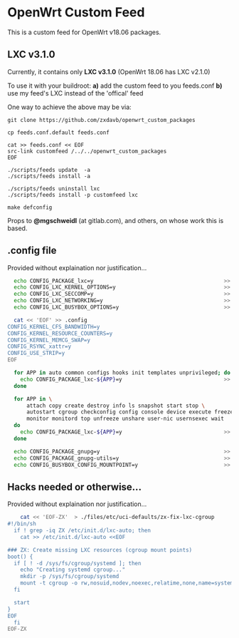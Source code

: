 # OpenWrt Custom Feed

This is a custom feed for OpenWrt v18.06 packages.

## LXC v3.1.0
Currently, it contains only **LXC v3.1.0** (OpenWrt 18.06 has LXC v2.1.0)

To use it with your buildroot:
**a)** add the custom feed to you feeds.conf
**b)** use my feed's LXC instead of the 'offical' feed

One way to achieve the above may be via:
```
git clone https://github.com/zxdavb/openwrt_custom_packages

cp feeds.conf.default feeds.conf

cat >> feeds.conf << EOF
src-link customfeed /../../openwrt_custom_packages
EOF

./scripts/feeds update  -a
./scripts/feeds install -a

./scripts/feeds uninstall lxc
./scripts/feeds install -p customfeed lxc

make defconfig  
```

Props to **@mgschweidl** (at gitlab.com), and others, on whose work this is based.

## .config file

Provided without explaination nor justification...

```bash
  echo CONFIG_PACKAGE_lxc=y                                         >> .config
  echo CONFIG_LXC_KERNEL_OPTIONS=y                                  >> .config  # Enable kernel support for LXC
  echo CONFIG_LXC_SECCOMP=y                                         >> .config  # is CONFIG_KERNEL_SECCOMP needed too?
  echo CONFIG_LXC_NETWORKING=y                                      >> .config  # Enable networking support for LXC containers
  echo CONFIG_LXC_BUSYBOX_OPTIONS=y                                 >> .config  # Enable busybox support for lxc-create tool

  cat << 'EOF' >> .config
CONFIG_KERNEL_CFS_BANDWIDTH=y
CONFIG_KERNEL_RESOURCE_COUNTERS=y
CONFIG_KERNEL_MEMCG_SWAP=y
CONFIG_RSYNC_xattr=y
CONFIG_USE_STRIP=y
EOF

  for APP in auto common configs hooks init templates unprivileged; do
    echo CONFIG_PACKAGE_lxc-${APP}=y                                >> .config
  done

  for APP in \
      attach copy create destroy info ls snapshot start stop \
      autostart cgroup checkconfig config console device execute freeze \
      monitor monitord top unfreeze unshare user-nic usernsexec wait
  do
    echo CONFIG_PACKAGE_lxc-${APP}=y                                >> .config
  done

  echo CONFIG_PACKAGE_gnupg=y                                       >> .config  # lxc-create with SSL support
  echo CONFIG_PACKAGE_gnupg-utils=y                                 >> .config  # lxc-create with SSL support
  echo CONFIG_BUSYBOX_CONFIG_MOUNTPOINT=y                           >> .config  # lxc-download uses mountpoint command

```

## Hacks needed or otherwise...

Provided without explaination nor justification...

```bash
    cat << 'EOF-ZX'  > ./files/etc/uci-defaults/zx-fix-lxc-cgroup
#!/bin/sh
  if ! grep -iq ZX /etc/init.d/lxc-auto; then
    cat >> /etc/init.d/lxc-auto <<EOF

### ZX: Create missing LXC resources (cgroup mount points)
boot() {
  if [ ! -d /sys/fs/cgroup/systemd ]; then
    echo "Creating systemd cgroup..."
    mkdir -p /sys/fs/cgroup/systemd
    mount -t cgroup -o rw,nosuid,nodev,noexec,relatime,none,name=systemd cgroup /sys/fs/cgroup/systemd
  fi

  start
}
EOF
  fi
EOF-ZX
```


